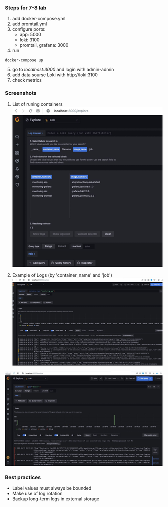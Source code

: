 
### Steps for 7-8 lab
1. add docker-compose.yml
2. add promtail.yml
3. configure ports:
    - app: 5000
    - loki: 3100
    - promtail, grafana: 3000
4. run
```
docker-compose up
``` 
5. go to *localhost:3000* and login with admin-admin
6. add data sourse Loki with http://loki:3100
7. check metrics

### Screenshots

1. List of runing containers
![Containers](https://github.com/AlxGration/devopslabs/blob/master/monitoring/img/containers.jpg)

2. Example of Logs (by 'container_name' and 'job')
![Logs](https://github.com/AlxGration/devopslabs/blob/master/monitoring/img/logs.jpg)

![Job](https://github.com/AlxGration/devopslabs/blob/master/monitoring/img/job.jpg)

### Best practices
- Label values must always be bounded
- Make use of log rotation
- Backup long-term logs in external storage